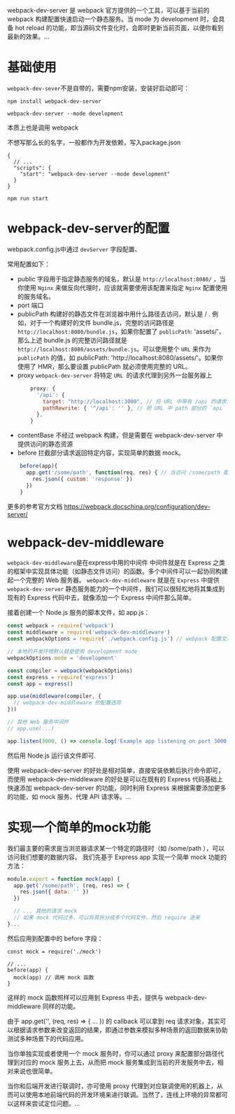 webpack-dev-server 是 webpack 官方提供的一个工具，可以基于当前的 webpack 构建配置快速启动一个静态服务。当 mode 为 development 时，会具备 hot reload 的功能，即当源码文件变化时，会即时更新当前页面，以便你看到最新的效果。...

# 基础使用
`webpack-dev-sever`不是自带的，需要npm安装，安装好启动即可：

```
npm install webpack-dev-server

webpack-dev-server --mode development
```
本质上也是调用 webpack


不想写那么长的名字，一般都作为开发依赖，写入package.json
```
{
  // ...
  "scripts": {
    "start": "webpack-dev-server --mode development"
  }
}
```

```
npm run start
```

# webpack-dev-server的配置

webpack.config.js中通过 `devServer` 字段配置、

常用配置如下：
- public 字段用于指定静态服务的域名，默认是 `http://localhost:8080/` ，当你使用 `Nginx` 来做反向代理时，应该就需要使用该配置来指定 `Nginx` 配置使用的服务域名。
- port 端口
- publicPath 构建好的静态文件在浏览器中用什么路径去访问，默认是 / . 例如，对于一个构建好的文件 bundle.js，完整的访问路径是 `http://localhost:8080/bundle.js`，如果你配置了 `publicPath`: 'assets/'，那么上述 bundle.js 的完整访问路径就是 `http://localhost:8080/assets/bundle.js`。可以使用整个 `URL` 来作为 `publicPath` 的值，如 publicPath: 'http://localhost:8080/assets/'。如果你使用了 HMR，那么要设置 publicPath 就必须使用完整的 URL。
- proxy  `webpack-dev-server` 将特定 `URL `的请求代理到另外一台服务器上 
    ```js
        proxy: {
          '/api': {
            target: "http://localhost:3000", // 将 URL 中带有 /api 的请求代理到本地的 3000 端口的服务上
            pathRewrite: { '^/api': '' }, // 把 URL 中 path 部分的 `api` 移除掉
          },
        }
    ```
- contentBase 不经过 webpack 构建，但是需要在 webpack-dev-server 中提供访问的静态资源
- before 拦截部分请求返回特定内容，实现简单的数据 mock。
```js
    before(app){
      app.get('/some/path', function(req, res) { // 当访问 /some/path 路径时，返回自定义的 json 数据
        res.json({ custom: 'response' })
      })
    }
```

更多的参考官方文档
https://webpack.docschina.org/configuration/dev-server/

# webpack-dev-middleware
`webpack-dev-middleware`是在express中用的中间件
中间件就是在 Express 之类的框架中实现具体功能（如静态文件访问）的函数。多个中间件可以一起协同构建起一个完整的 Web 服务器。
`webpack-dev-middleware` 就是在 `Express` 中提供 `webpack-dev-server` 静态服务能力的一个中间件，我们可以很轻松地将其集成到现有的 Express 代码中去，就像添加一个 Express 中间件那么简单。

接着创建一个 Node.js 服务的脚本文件，如 app.js：

```js
const webpack = require('webpack')
const middleware = require('webpack-dev-middleware')
const webpackOptions = require('./webpack.config.js') // webpack 配置文件的路径

// 本地的开发环境默认就是使用 development mode
webpackOptions.mode = 'development'

const compiler = webpack(webpackOptions)
const express = require('express')
const app = express()

app.use(middleware(compiler, {
  // webpack-dev-middleware 的配置选项
}))

// 其他 Web 服务中间件
// app.use(...)

app.listen(3000, () => console.log('Example app listening on port 3000!'))
```
然后用 Node.js 运行该文件即可.

使用 webpack-dev-server 的好处是相对简单，直接安装依赖后执行命令即可，而使用 webpack-dev-middleware 的好处是可以在既有的 Express 代码基础上快速添加 webpack-dev-server 的功能，同时利用 Express 来根据需要添加更多的功能，如 mock 服务、代理 API 请求等。...

# 实现一个简单的mock功能

我们最主要的需求是当浏览器请求某一个特定的路径时（如 /some/path ），可以访问我们想要的数据内容。
我们先基于 Express app 实现一个简单 mock 功能的方法：
```js
module.export = function mock(app) {
  app.get('/some/path', (req, res) => {
    res.json({ data: '' })
  })

  // ... 其他的请求 mock
  // 如果 mock 代码过多，可以将其拆分成多个代码文件，然后 require 进来
}...
```
然后应用到配置中的 before 字段：
```
const mock = require('./mock')

// ...
before(app) {
  mock(app) // 调用 mock 函数
}
```
这样的 mock 函数照样可以应用到 Express 中去，提供与 webpack-dev-middleware 同样的功能。

由于 app.get('', (req, res) => { ... }) 的 callback 可以拿到 req 请求对象，其实可以根据请求参数来改变返回的结果，即通过参数来模拟多种场景的返回数据来协助测试多种场景下的代码应用。

当你单独实现或者使用一个 mock 服务时，你可以通过 proxy 来配置部分路径代理到对应的 mock 服务上去，从而把 mock 服务集成到当前的开发服务中去，相对来说也很简单。

当你和后端开发进行联调时，亦可使用 proxy 代理到对应联调使用的机器上，从而可以使用本地前端代码的开发环境来进行联调。当然了，连线上环境的异常都可以这样来尝试定位问题。...



